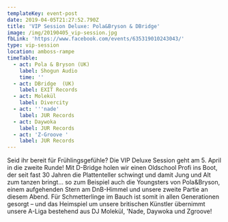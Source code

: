 ```yaml
---
templateKey: event-post
date: 2019-04-05T21:27:52.790Z
title: 'VIP Session Deluxe: Pola&Bryson & DBridge'
image: /img/20190405_vip-session.jpg
fbLink: 'https://www.facebook.com/events/635319010243043/'
type: vip-session
location: amboss-rampe
timeTable:
  - act: Pola & Bryson (UK)
    label: Shogun Audio
    time: ''
  - act: DBridge  (UK)
    label: EXIT Records
  - act: Molekül
    label: Divercity
  - act: '''nade'
    label: JUR Records
  - act: Daywoka
    label: JUR Records
  - act: 'Z-Groove '
    label: JUR Records
---
```

Seid ihr bereit für Frühlingsgefühle? Die VIP Deluxe Session geht am 5. April in die zweite Runde! Mit D-Bridge holen wir einen Oldschool Profi ins Boot, der seit fast 30 Jahren die Plattenteller schwingt und damit Jung und Alt zum tanzen bringt... so zum Beispiel auch die Youngsters von Pola&Bryson, einem aufgehenden Stern am DnB-Himmel und unsere zweite Partie an diesem Abend. Für Schmetterlinge im Bauch ist somit in allen Generationen gesorgt – und das Heimspiel um unsere britischen Künstler übernimmt unsere A-Liga bestehend aus DJ Molekül, 'Nade, Daywoka und Zgroove!

